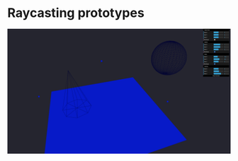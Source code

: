 # Raycasting prototypes

![Link](https://github.com/RichieWallett/principl/blob/main/project-00/Screenshots/00_Screenshot_2021-04-29.png)
